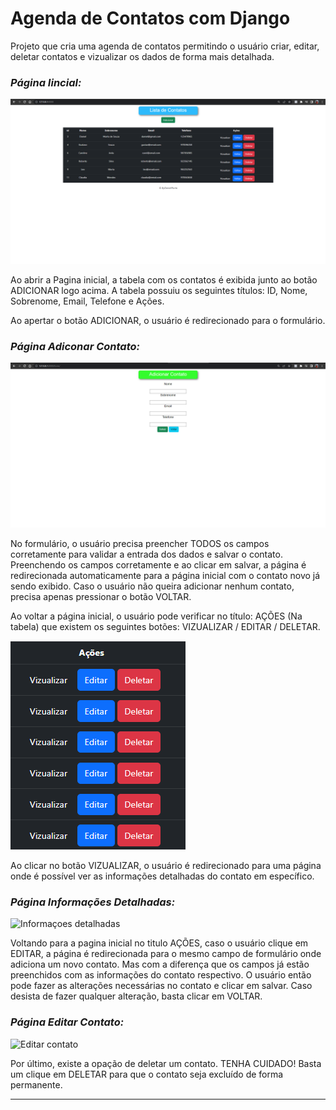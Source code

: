 # Agenda de Contatos com Django
Projeto que cria uma agenda de contatos permitindo o usuário criar, editar, deletar contatos e vizualizar os dados de forma mais detalhada.

### *Página Iincial:*

![pagina home](https://github.com/DanielMurta/Agenda-de-Contatos-Django/blob/main/imagensreadme/home%20agenda%20django.png)

Ao abrir a Pagina inicial, a tabela com os contatos é exibida junto ao botão ADICIONAR logo acima. A tabela possuiu os seguintes títulos: ID, Nome, Sobrenome, Email, Telefone e Ações.

Ao apertar o botão ADICIONAR, o usuário é redirecionado para o formulário.
### *Página Adiconar Contato:*

![Adicionando Contatos](https://github.com/DanielMurta/Agenda-de-Contatos-Django/blob/main/imagensreadme/Adicionar%20contato%20agenda%20django.png)

No formulário, o usuário precisa preencher TODOS os campos corretamente para validar a entrada dos dados e salvar o contato. Preenchendo os campos corretamente e ao clicar em salvar, a página é redirecionada automaticamente para a página inicial com o contato novo já sendo exibido. Caso o usuário não queira adicionar nenhum contato, precisa apenas pressionar o botão VOLTAR.

Ao voltar a página inicial, o usuário pode verificar no título: AÇÕES (Na tabela) que existem os seguintes botões: VIZUALIZAR / EDITAR / DELETAR.

![ações](https://github.com/DanielMurta/Agenda-de-Contatos-Django/blob/main/imagensreadme/a%C3%A7%C3%B5es%20agenda%20django.png)

Ao clicar no botão VIZUALIZAR, o usuário é redirecionado para uma página onde é possível ver as informações detalhadas do contato em específico.
### *Página Informações Detalhadas:*

![Informaçoes detalhadas](https://github.com/DanielMurta/Agenda_de_Contatos-Django/blob/main/imagensreadme/Informa%C3%A7%C3%B5es%20detalhadas%20agenda%20django.png)

Voltando para a pagina inicial no titulo AÇÕES, caso o usuário clique em EDITAR, a página é redirecionada para o mesmo campo de formulário onde adiciona um novo contato. Mas com a diferença que os campos já estão preenchidos com as informações do contato respectivo. O usuário então pode fazer as alterações necessárias no contato e clicar em salvar. Caso desista de fazer qualquer alteração, basta clicar em VOLTAR.

### *Página Editar Contato:*
![Editar contato](https://github.com/DanielMurta/Agenda_de_Contatos-Django/blob/main/imagensreadme/Editar%20contato%20agenda%20django.png)

Por último, existe a opação de deletar um contato. TENHA CUIDADO! Basta um clique em DELETAR para que o contato seja excluído de forma permanente.

----------------------------------------------------------------------------------------------------


